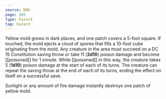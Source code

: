```yaml
---
source: DMG
page: 105
type: hazard
tag: hazard
---
```

Yellow mold grows in dark places, and one patch covers a 5-foot square. If touched, the mold ejects a cloud of spores that fills a 10-foot cube originating from the mold. Any creature in the area must succeed on a DC 15 Constitution saving throw or take 11 (**2d10**) poison damage and become [[poisoned]] for 1 minute. While [[poisoned]] in this way, the creature takes 5 (**1d10**) poison damage at the start of each of its turns. The creature can repeat the saving throw at the end of each of its turns, ending the effect on itself on a successful save.

Sunlight or any amount of fire damage instantly destroys one patch of yellow mold.

